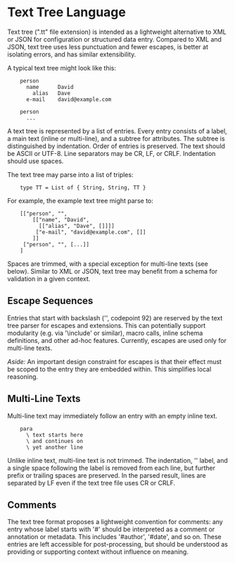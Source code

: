 # Text Tree Language

Text tree (".tt" file extension) is intended as a lightweight alternative to XML or JSON for configuration or structured data entry. Compared to XML and JSON, text tree uses less punctuation and fewer escapes, is better at isolating errors, and has similar extensibility. 

A typical text tree might look like this:

        person
          name      David
            alias   Dave
          e-mail    david@example.com

        person
          ...

A text tree is represented by a list of entries. Every entry consists of a label, a main text (inline or multi-line), and a subtree for attributes. The subtree is distinguished by indentation. Order of entries is preserved. The text should be ASCII or UTF-8. Line separators may be CR, LF, or CRLF. Indentation should use spaces.  

The text tree may parse into a list of triples:

        type TT = List of { String, String, TT }

For example, the example text tree might parse to:

        [["person", "", 
            [["name", "David", 
              [["alias", "Dave", []]]]
             ["e-mail", "david@example.com", []]
            ]]
         ["person", "", [...]]
        ]

Spaces are trimmed, with a special exception for multi-line texts (see below). Similar to XML or JSON, text tree may benefit from a schema for validation in a given context. 

## Escape Sequences

Entries that start with backslash ('\', codepoint 92) are reserved by the text tree parser for escapes and extensions. This can potentially support modularity (e.g. via '\include' or similar), macro calls, inline schema definitions, and other ad-hoc features. Currently, escapes are used only for multi-line texts.

*Aside:* An important design constraint for escapes is that their effect must be scoped to the entry they are embedded within. This simplifies local reasoning.

## Multi-Line Texts

Multi-line text may immediately follow an entry with an empty inline text. 

        para 
          \ text starts here
          \ and continues on
          \ yet another line

Unlike inline text, multi-line text is not trimmed. The indentation, '\' label, and a single space following the label is removed from each line, but further prefix or trailing spaces are preserved. In the parsed result, lines are separated by LF even if the text tree file uses CR or CRLF.

## Comments

The text tree format proposes a lightweight convention for comments: any entry whose label starts with '#' should be interpreted as a comment or annotation or metadata. This includes '#author', '#date', and so on. These entries are left accessible for post-processing, but should be understood as providing or supporting context without influence on meaning.
